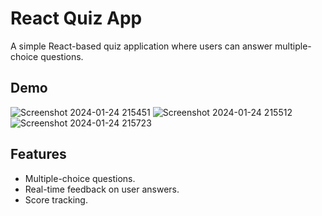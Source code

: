 # React Quiz App

A simple React-based quiz application where users can answer multiple-choice questions.

## Demo

![Screenshot 2024-01-24 215451](https://github.com/rohan1112/React-Projects/assets/94182713/136facc3-0e17-44dd-828a-70daa6a2b356)
![Screenshot 2024-01-24 215512](https://github.com/rohan1112/React-Projects/assets/94182713/ebabe744-eea2-4678-ae69-fd2a753e3aae)
![Screenshot 2024-01-24 215723](https://github.com/rohan1112/React-Projects/assets/94182713/7b6b278b-1cab-487d-a398-54fb04c272e0)

## Features

- Multiple-choice questions.
- Real-time feedback on user answers.
- Score tracking.

